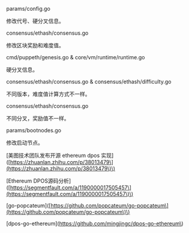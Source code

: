 params/config.go

修改代号、硬分叉信息。

consensus/ethash/consensus.go

修改区块奖励和难度值。

cmd/puppeth/genesis.go & core/vm/runtime/runtime.go

硬分叉信息。

consensus/ethash/consensus.go & consensus/ethash/difficulty.go

不同版本，难度值计算方式不一样。

consensus/ethash/consensus.go

不同分叉，奖励值不一样。

params/bootnodes.go

修改启动节点。

\[美图技术团队发布开源 ethereum dpos 实现\]\([https://zhuanlan.zhihu.com/p/38013479\](https://zhuanlan.zhihu.com/p/38013479\)\)

\[Ethereum DPOS源码分析\]\([https://segmentfault.com/a/1190000017505457\](https://segmentfault.com/a/1190000017505457\)\)

\[go-popcateum\]\([https://github.com/popcateum/go-popcateum\](https://github.com/popcateum/go-popcateum\)\)

\[dpos-go-ethereum\]\(https://github.com/mingjingc/dpos-go-ethereum\)

